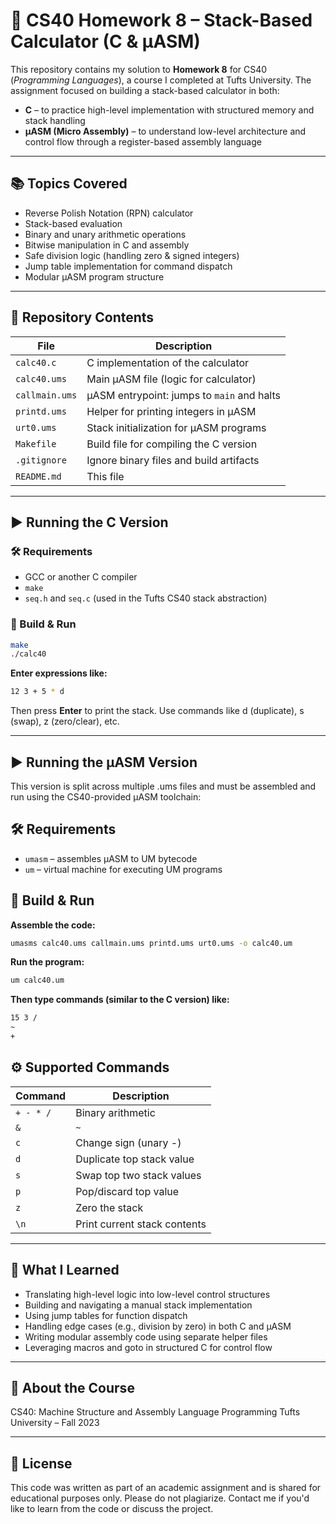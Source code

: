 # 🧮 CS40 Homework 8 – Stack-Based Calculator (C & μASM)

This repository contains my solution to **Homework 8** for CS40 (_Programming Languages_), a course I completed at Tufts University. The assignment focused on building a stack-based calculator in both:

- **C** – to practice high-level implementation with structured memory and stack handling
- **μASM (Micro Assembly)** – to understand low-level architecture and control flow through a register-based assembly language

---

## 📚 Topics Covered

- Reverse Polish Notation (RPN) calculator
- Stack-based evaluation
- Binary and unary arithmetic operations
- Bitwise manipulation in C and assembly
- Safe division logic (handling zero & signed integers)
- Jump table implementation for command dispatch
- Modular μASM program structure

---

## 📂 Repository Contents

| File           | Description                                |
| -------------- | ------------------------------------------ |
| `calc40.c`     | C implementation of the calculator         |
| `calc40.ums`   | Main μASM file (logic for calculator)      |
| `callmain.ums` | μASM entrypoint: jumps to `main` and halts |
| `printd.ums`   | Helper for printing integers in μASM       |
| `urt0.ums`     | Stack initialization for μASM programs     |
| `Makefile`     | Build file for compiling the C version     |
| `.gitignore`   | Ignore binary files and build artifacts    |
| `README.md`    | This file                                  |

---

## ▶️ Running the C Version

### 🛠 Requirements

- GCC or another C compiler
- `make`
- `seq.h` and `seq.c` (used in the Tufts CS40 stack abstraction)

### 🔧 Build & Run

```bash
make
./calc40
```

**Enter expressions like:**

```bash
12 3 + 5 * d
```

Then press **Enter** to print the stack. Use commands like d (duplicate), s (swap), z (zero/clear), etc.

---

## ▶️ Running the μASM Version

This version is split across multiple .ums files and must be assembled and run using the CS40-provided μASM toolchain:

## 🛠 Requirements

- `umasm` – assembles μASM to UM bytecode
- `um` – virtual machine for executing UM programs

## 🔧 Build & Run

**Assemble the code:**

```bash
umasms calc40.ums callmain.ums printd.ums urt0.ums -o calc40.um
```

**Run the program:**

```bash
um calc40.um
```

**Then type commands (similar to the C version) like:**

```bash
15 3 /
~
+
```

## ⚙️ Supported Commands

| Command   | Description                  |
| --------- | ---------------------------- |
| `+ - * /` | Binary arithmetic            |
| `&`       | `~`                          |
| `c`       | Change sign (unary -)        |
| `d`       | Duplicate top stack value    |
| `s`       | Swap top two stack values    |
| `p`       | Pop/discard top value        |
| `z`       | Zero the stack               |
| `\n`      | Print current stack contents |

---

## 🧠 What I Learned

- Translating high-level logic into low-level control structures
- Building and navigating a manual stack implementation
- Using jump tables for function dispatch
- Handling edge cases (e.g., division by zero) in both C and μASM
- Writing modular assembly code using separate helper files
- Leveraging macros and goto in structured C for control flow

---

## 🏫 About the Course

CS40: Machine Structure and Assembly Language Programming
Tufts University – Fall 2023

---

## 📄 License

This code was written as part of an academic assignment and is shared for educational purposes only.
Please do not plagiarize. Contact me if you'd like to learn from the code or discuss the project.
